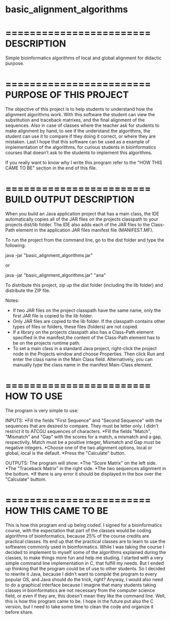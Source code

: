 # basic_alignment_algorithms

========================
DESCRIPTION
========================

Simple bioinformatics algorithms of local and global alignment for didactic purpose.


========================
PURPOSE OF THIS PROJECT
========================

The objective of this project is to help students to understand how the alignment algorithms work. With this software the student can view the substitution and traceback matrixes, and the final alignment of the sequences.
Also in case of classes where the teacher ask for students to make alignment by hand, to see if the understand the algorithms, the student can use it to compare if they doing it correct, or where they are mistaken.
Last I hope that this software can be used as a example of implementation of the algorithms, for curious students in bioinformatics courses that doesn't ask to the students to implement this algorithms.

If you really want to know why I write this program refer to the "HOW THIS CAME TO BE" section in the end of this file.


========================
BUILD OUTPUT DESCRIPTION
========================

When you build an Java application project that has a main class, the IDE
automatically copies all of the JAR
files on the projects classpath to your projects dist/lib folder. The IDE
also adds each of the JAR files to the Class-Path element in the application
JAR files manifest file (MANIFEST.MF).

To run the project from the command line, go to the dist folder and
type the following:

java -jar "basic_alignment_algorithms.jar" 

or 

java -jar "basic_alignment_algorithms.jar" "ana"

To distribute this project, zip up the dist folder (including the lib folder)
and distribute the ZIP file.

Notes:

* If two JAR files on the project classpath have the same name, only the first
JAR file is copied to the lib folder.
* Only JAR files are copied to the lib folder.
If the classpath contains other types of files or folders, these files (folders)
are not copied.
* If a library on the projects classpath also has a Class-Path element
specified in the manifest,the content of the Class-Path element has to be on
the projects runtime path.
* To set a main class in a standard Java project, right-click the project node
in the Projects window and choose Properties. Then click Run and enter the
class name in the Main Class field. Alternatively, you can manually type the
class name in the manifest Main-Class element.

========================
HOW TO USE
========================

The program is very simple to use:

INPUTS:
*Fill the fields "First Sequence" and "Second Sequence" with the sequences that are desired to compare. They must be letter only. I didn't restrict it to ATCGU sequences of characters.
*Fill the fields "Match", "Mismatch" and "Gap" with the scores for a match, a mismatch and a gap, respectivily. Match must be a positive integer, Mismatch and Gap must be negative integers.
*Choose one of the two alignment options, local or global, local is the default.
*Press the "Calculate" button.

OUTPUTS:
The program will show:
*The "Score Matrix" on the left side.
*The "Traceback Matrix" in the right side.
*The two sequences alignment in the bottom.
*If there is any error it should be displayed in the box over the "Calculate" buttom.

========================
HOW THIS CAME TO BE
========================

This is how this program end up being coded.
I signed for a bioinformatics course, with the expectation that part of the classes would be coding algorithms of bioinformatics, because 25% of the course credits are practical classes. Its end up that the practical classes are to learn to use the softwares commonly used in bioinformatics.
While I was taking the course I decided to implement to myself some of the algorithms explained during the classes, to make things more fun and help me studing. I started with a very simple command line implementation in C, that fulfill my needs. But I ended up thinking that the program could be of use to other students. So I decided to rewrite it Java, because I didn't want to compile the program to every popular OS, and Java should do the trick, right? Anyway, I would also need to do a graphical interface because I imagine that many students taking classes in bioinformatics are not necessary from the computer science field, or even if they are, this doesn't mean they like the command line.
Well, this is how this program came to be. I hope in the future put also the C version, but I need to take some time to clean the code and organize it before share.
